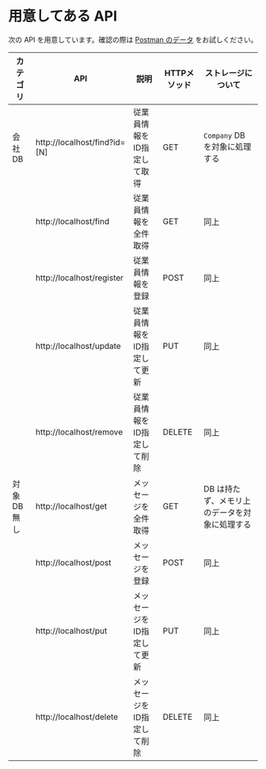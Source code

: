 # 用意してある API

次の API を用意しています。確認の際は [Postman のデータ](https://github.com/ksh-fthr/backend-in-docker/blob/main/postman/communication-check.postman_collection.json) をお試しください。

| カテゴリ   | API                          | 説明                       | HTTPメソッド | ストレージについて                            |
| ---------- | ---------------------------- | -------------------------- | ------------ | --------------------------------------------- |
| 会社DB     | http://localhost/find?id=[N] | 従業員情報をID指定して取得 | GET          | `Company` DB を対象に処理する                 |
|            | http://localhost/find        | 従業員情報を全件取得       | GET          | 同上                                          |
|            | http://localhost/register    | 従業員情報を登録           | POST         | 同上                                          |
|            | http://localhost/update      | 従業員情報をID指定して更新 | PUT          | 同上                                          |
|            | http://localhost/remove      | 従業員情報をID指定して削除 | DELETE       | 同上                                          |
| 対象DB無し | http://localhost/get         | メッセージを全件取得       | GET          | DB は持たず、メモリ上のデータを対象に処理する |
|            | http://localhost/post        | メッセージを登録           | POST         | 同上                                          |
|            | http://localhost/put         | メッセージをID指定して更新 | PUT          | 同上                                          |
|            | http://localhost/delete      | メッセージをID指定して削除 | DELETE       | 同上                                          |

